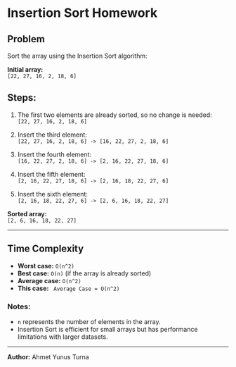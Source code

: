 # Insertion Sort Homework

## Problem
Sort the array using the Insertion Sort algorithm:

**Initial array:**  
`[22, 27, 16, 2, 18, 6]`

## Steps:

1. The first two elements are already sorted, so no change is needed:  
   `[22, 27, 16, 2, 18, 6]`

2. Insert the third element:  
   `[22, 27, 16, 2, 18, 6] -> [16, 22, 27, 2, 18, 6]`

3. Insert the fourth element:  
   `[16, 22, 27, 2, 18, 6] -> [2, 16, 22, 27, 18, 6]`

4. Insert the fifth element:  
   `[2, 16, 22, 27, 18, 6] -> [2, 16, 18, 22, 27, 6]`

5. Insert the sixth element:  
   `[2, 16, 18, 22, 27, 6] -> [2, 6, 16, 18, 22, 27]`

**Sorted array:**  
`[2, 6, 16, 18, 22, 27]`

---

## Time Complexity

- **Worst case:** `O(n^2)`
- **Best case:** `O(n)` (if the array is already sorted)
- **Average case:** `O(n^2)`
- **This case:** ` Average Case = O(n^2)`

### Notes:
- `n` represents the number of elements in the array.
- Insertion Sort is efficient for small arrays but has performance limitations with larger datasets.

---

**Author:** Ahmet Yunus Turna
